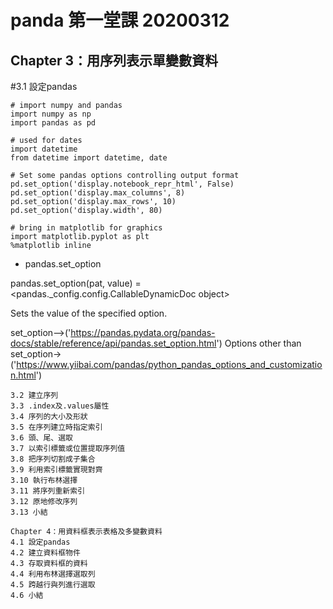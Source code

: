 
panda 第一堂課 20200312
====

Chapter 3：用序列表示單變數資料
----

#3.1 設定pandas

```
# import numpy and pandas
import numpy as np
import pandas as pd

# used for dates
import datetime
from datetime import datetime, date

# Set some pandas options controlling output format
pd.set_option('display.notebook_repr_html', False)
pd.set_option('display.max_columns', 8)
pd.set_option('display.max_rows', 10)
pd.set_option('display.width', 80)

# bring in matplotlib for graphics
import matplotlib.pyplot as plt
%matplotlib inline
```
* pandas.set_option

pandas.set_option(pat, value) = <pandas._config.config.CallableDynamicDoc object>

Sets the value of the specified option.

set_option-->('https://pandas.pydata.org/pandas-docs/stable/reference/api/pandas.set_option.html')
Options other than set_option->('https://www.yiibai.com/pandas/python_pandas_options_and_customization.html')
```
3.2 建立序列
3.3 .index及.values屬性
3.4 序列的大小及形狀
3.5 在序列建立時指定索引
3.6 頭、尾、選取
3.7 以索引標籤或位置提取序列值
3.8 把序列切割成子集合
3.9 利用索引標籤實現對齊
3.10 執行布林選擇
3.11 將序列重新索引
3.12 原地修改序列
3.13 小結

Chapter 4：用資料框表示表格及多變數資料
4.1 設定pandas
4.2 建立資料框物件
4.3 存取資料框的資料
4.4 利用布林選擇選取列
4.5 跨越行與列進行選取
4.6 小結
```

